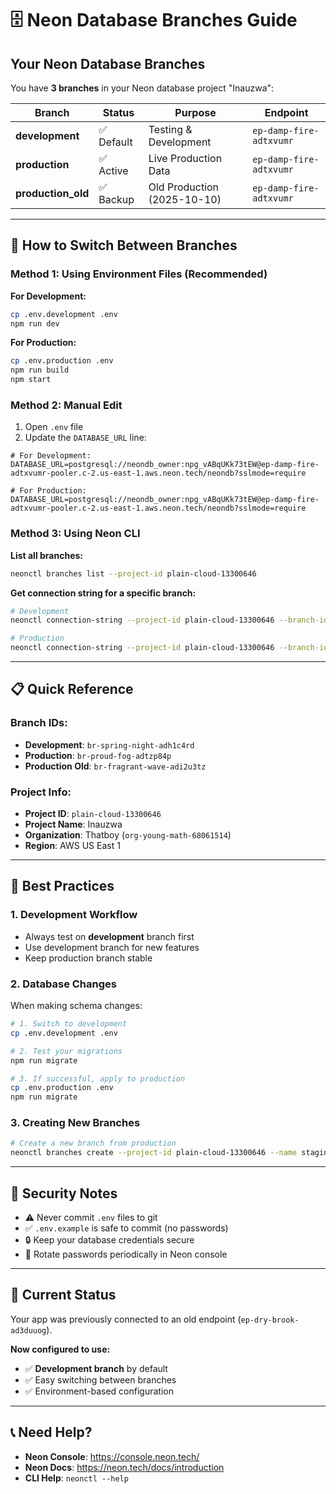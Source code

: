 # 🗄️ Neon Database Branches Guide

## Your Neon Database Branches

You have **3 branches** in your Neon database project "Inauzwa":

| Branch | Status | Purpose | Endpoint |
|--------|--------|---------|----------|
| **development** | ✅ Default | Testing & Development | `ep-damp-fire-adtxvumr` |
| **production** | ✅ Active | Live Production Data | `ep-damp-fire-adtxvumr` |
| **production_old** | ✅ Backup | Old Production (2025-10-10) | `ep-damp-fire-adtxvumr` |

---

## 🔄 How to Switch Between Branches

### Method 1: Using Environment Files (Recommended)

**For Development:**
```bash
cp .env.development .env
npm run dev
```

**For Production:**
```bash
cp .env.production .env
npm run build
npm start
```

### Method 2: Manual Edit

1. Open `.env` file
2. Update the `DATABASE_URL` line:

```env
# For Development:
DATABASE_URL=postgresql://neondb_owner:npg_vABqUKk73tEW@ep-damp-fire-adtxvumr-pooler.c-2.us-east-1.aws.neon.tech/neondb?sslmode=require

# For Production:
DATABASE_URL=postgresql://neondb_owner:npg_vABqUKk73tEW@ep-damp-fire-adtxvumr-pooler.c-2.us-east-1.aws.neon.tech/neondb?sslmode=require
```

### Method 3: Using Neon CLI

**List all branches:**
```bash
neonctl branches list --project-id plain-cloud-13300646
```

**Get connection string for a specific branch:**
```bash
# Development
neonctl connection-string --project-id plain-cloud-13300646 --branch-id br-spring-night-adh1c4rd --role-name neondb_owner --pooled

# Production
neonctl connection-string --project-id plain-cloud-13300646 --branch-id br-proud-fog-adtzp84p --role-name neondb_owner --pooled
```

---

## 📋 Quick Reference

### Branch IDs:
- **Development**: `br-spring-night-adh1c4rd`
- **Production**: `br-proud-fog-adtzp84p`
- **Production Old**: `br-fragrant-wave-adi2u3tz`

### Project Info:
- **Project ID**: `plain-cloud-13300646`
- **Project Name**: Inauzwa
- **Organization**: Thatboy (`org-young-math-68061514`)
- **Region**: AWS US East 1

---

## 🎯 Best Practices

### 1. Development Workflow
- Always test on **development** branch first
- Use development branch for new features
- Keep production branch stable

### 2. Database Changes
When making schema changes:
```bash
# 1. Switch to development
cp .env.development .env

# 2. Test your migrations
npm run migrate

# 3. If successful, apply to production
cp .env.production .env
npm run migrate
```

### 3. Creating New Branches
```bash
# Create a new branch from production
neonctl branches create --project-id plain-cloud-13300646 --name staging --parent br-proud-fog-adtzp84p
```

---

## 🔐 Security Notes

- ⚠️ Never commit `.env` files to git
- ✅ `.env.example` is safe to commit (no passwords)
- 🔒 Keep your database credentials secure
- 🔄 Rotate passwords periodically in Neon console

---

## 🚨 Current Status

Your app was previously connected to an old endpoint (`ep-dry-brook-ad3duuog`).

**Now configured to use:**
- ✅ **Development branch** by default
- ✅ Easy switching between branches
- ✅ Environment-based configuration

---

## 📞 Need Help?

- **Neon Console**: https://console.neon.tech/
- **Neon Docs**: https://neon.tech/docs/introduction
- **CLI Help**: `neonctl --help`

